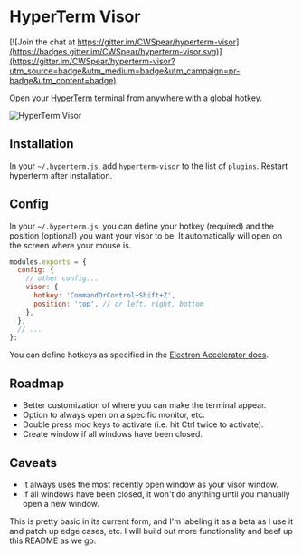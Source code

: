 # HyperTerm Visor

[![Join the chat at https://gitter.im/CWSpear/hyperterm-visor](https://badges.gitter.im/CWSpear/hyperterm-visor.svg)](https://gitter.im/CWSpear/hyperterm-visor?utm_source=badge&utm_medium=badge&utm_campaign=pr-badge&utm_content=badge)

Open your [HyperTerm](https://hyperterm.org/) terminal from anywhere with a global hotkey.

![HyperTerm Visor](https://cloud.githubusercontent.com/assets/495855/16907220/809ea6d0-4c76-11e6-956c-3329a0afc475.gif)

## Installation

In your `~/.hyperterm.js`, add `hyperterm-visor` to the list of `plugins`. Restart hyperterm after installation.

## Config

In your `~/.hyperterm.js`, you can define your hotkey (required) and the position (optional) you want your visor to be. It automatically will open on the screen where your mouse is.

```js
modules.exports = {
  config: {
    // other config...
    visor: {
      hotkey: 'CommandOrControl+Shift+Z',
      position: 'top', // or left, right, bottom
    },
  },
  // ...
};
```

You can define hotkeys as specified in the [Electron Accelerator docs](https://github.com/electron/electron/blob/master/docs/api/accelerator.md).

## Roadmap

* Better customization of where you can make the terminal appear.
* Option to always open on a specific monitor, etc.
* Double press mod keys to activate (i.e. hit Ctrl twice to activate).
* Create window if all windows have been closed.

## Caveats

* It always uses the most recently open window as your visor window.
* If all windows have been closed, it won't do anything until you manually open a new window.

This is pretty basic in its current form, and I'm labeling it as a beta as I use it and patch up edge cases, etc. I will build out more functionality and beef up this README as we go. 
